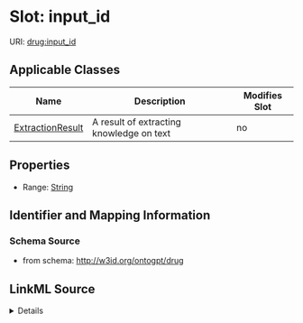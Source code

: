 

# Slot: input_id

URI: [drug:input_id](http://w3id.org/ontogpt/drug/input_id)



<!-- no inheritance hierarchy -->





## Applicable Classes

| Name | Description | Modifies Slot |
| --- | --- | --- |
| [ExtractionResult](ExtractionResult.md) | A result of extracting knowledge on text |  no  |







## Properties

* Range: [String](String.md)





## Identifier and Mapping Information







### Schema Source


* from schema: http://w3id.org/ontogpt/drug




## LinkML Source

<details>
```yaml
name: input_id
from_schema: http://w3id.org/ontogpt/drug
rank: 1000
alias: input_id
owner: ExtractionResult
domain_of:
- ExtractionResult
range: string

```
</details>
